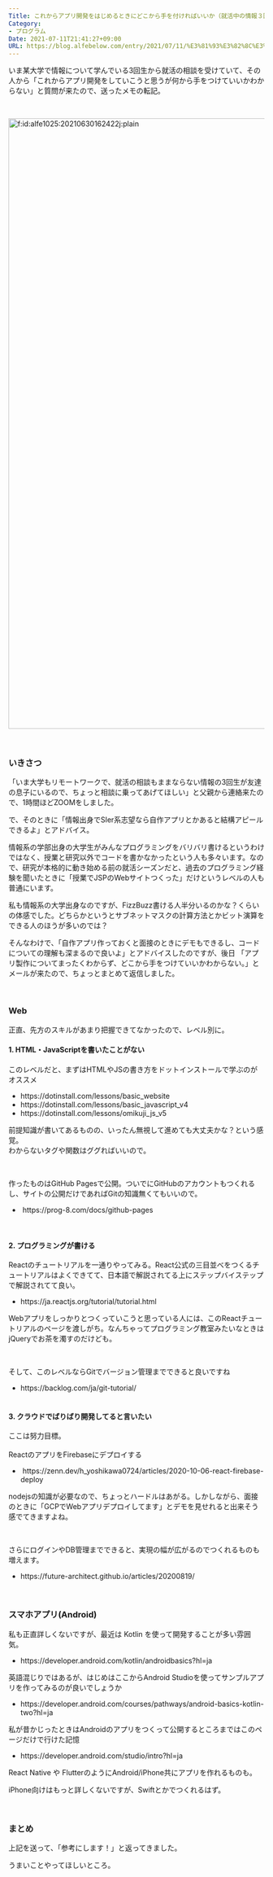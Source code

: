 ```yaml
---
Title: これからアプリ開発をはじめるときにどこから手を付ければいいか（就活中の情報３回生向け）
Category:
- プログラム
Date: 2021-07-11T21:41:27+09:00
URL: https://blog.alfebelow.com/entry/2021/07/11/%E3%81%93%E3%82%8C%E3%81%8B%E3%82%89%E3%82%A2%E3%83%97%E3%83%AA%E9%96%8B%E7%99%BA%E3%82%92%E3%81%AF%E3%81%98%E3%82%81%E3%82%8B%E3%81%A8%E3%81%8D%E3%81%AB%E3%81%A9%E3%81%93%E3%81%8B%E3%82%89%E6%89%8B
---
```


<p>いま某大学で情報について学んでいる3回生から就活の相談を受けていて、その人から「これからアプリ開発をしていこうと思うが何から手をつけていいかわからない」と質問が来たので、送ったメモの転記。</p>
<p> </p>
<p><img src="https://cdn-ak.f.st-hatena.com/images/fotolife/a/alfe1025/20210630/20210630162422.jpg" alt="f:id:alfe1025:20210630162422j:plain" width="1200" loading="lazy" title="" class="hatena-fotolife" itemprop="image" /></p>
<p> </p>

### いきさつ

<p>「いま大学もリモートワークで、就活の相談もままならない情報の3回生が友達の息子にいるので、ちょっと相談に乗ってあげてほしい」と父親から連絡来たので、1時間ほどZOOMをしました。</p>
<p>で、そのときに「情報出身でSIer系志望なら自作アプリとかあると結構アピールできるよ」とアドバイス。</p>
<p>情報系の学部出身の大学生がみんなプログラミングをバリバリ書けるというわけではなく、授業と研究以外でコードを書かなかったという人も多々います。なので、研究が本格的に動き始める前の就活シーズンだと、過去のプログラミング経験を聞いたときに「授業でJSPのWebサイトつくった」だけというレベルの人も普通にいます。</p>
<p>私も情報系の大学出身なのですが、FizzBuzz書ける人半分いるのかな？くらいの体感でした。どちらかというとサブネットマスクの計算方法とかビット演算をできる人のほうが多いのでは？</p>
<p>そんなわけで、「自作アプリ作っておくと面接のときにデモもできるし、コードについての理解も深まるので良いよ」とアドバイスしたのですが、後日 「アプリ製作についてまったくわからず、どこから手をつけていいかわからない。」とメールが来たので、ちょっとまとめて返信しました。</p>
<p> </p>

### Web

<p>正直、先方のスキルがあまり把握できてなかったので、レベル別に。</p>
<h4>1. HTML・JavaScriptを書いたことがない</h4>
<p>このレベルだと、まずはHTMLやJSの書き方をドットインストールで学ぶのがオススメ</p>
<ul>
<li>https://dotinstall.com/lessons/basic_website</li>
<li>https://dotinstall.com/lessons/basic_javascript_v4</li>
<li>https://dotinstall.com/lessons/omikuji_js_v5</li>
</ul>
<p>前提知識が書いてあるものの、いったん無視して進めても大丈夫かな？という感覚。<br />わからないタグや関数はググればいいので。</p>
<p> </p>
<p>作ったものはGitHub Pagesで公開。ついでにGitHubのアカウントもつくれるし、サイトの公開だけであればGitの知識無くてもいいので。</p>
<ul>
<li> https://prog-8.com/docs/github-pages</li>
</ul>
<p> </p>
<h4>2. プログラミングが書ける</h4>
<p>Reactのチュートリアルを一通りやってみる。React公式の三目並べをつくるチュートリアルはよくできてて、日本語で解説されてる上にステップバイステップで解説されてて良い。</p>
<ul>
<li>https://ja.reactjs.org/tutorial/tutorial.html</li>
</ul>
<p>Webアプリをしっかりとつくっていこうと思っている人には、このReactチュートリアルのページを渡しがち。なんちゃってプログラミング教室みたいなときはjQueryでお茶を濁すのだけども。</p>
<p> </p>
<p>そして、このレベルならGitでバージョン管理までできると良いですね</p>
<ul>
<li>https://backlog.com/ja/git-tutorial/</li>
</ul>
<h4><br />3. クラウドでばりばり開発してると言いたい</h4>
<p>ここは努力目標。<br /><br />ReactのアプリをFirebaseにデプロイする</p>
<ul>
<li> https://zenn.dev/h_yoshikawa0724/articles/2020-10-06-react-firebase-deploy</li>
</ul>
<p>nodejsの知識が必要なので、ちょっとハードルはあがる。しかしながら、面接のときに「GCPでWebアプリデプロイしてます」とデモを見せれると出来そう感でてきますよね。</p>
<p> </p>
<p>さらにログインやDB管理までできると、実現の幅が広がるのでつくれるものも増えます。</p>
<ul>
<li>https://future-architect.github.io/articles/20200819/</li>
</ul>
<p> </p>

### スマホアプリ(Android)

<p>私も正直詳しくないですが、最近は Kotlin を使って開発することが多い雰囲気。</p>
<ul>
<li>https://developer.android.com/kotlin/androidbasics?hl=ja</li>
</ul>
<p>英語混じりではあるが、はじめはここからAndroid Studioを使ってサンプルアプリを作ってみるのが良いでしょうか</p>
<ul>
<li>https://developer.android.com/courses/pathways/android-basics-kotlin-two?hl=ja</li>
</ul>
<p>私が昔かじったときはAndroidのアプリをつくって公開するところまではこのページだけで行けた記憶</p>
<ul>
<li>https://developer.android.com/studio/intro?hl=ja</li>
</ul>
<p>React Native や FlutterのようにAndroid/iPhone共にアプリを作れるものも。</p>
<p>iPhone向けはもっと詳しくないですが、Swiftとかでつくれるはず。</p>
<p> </p>

### まとめ

<p>上記を送って、「参考にします！」と返ってきました。</p>
<p>うまいことやってほしいところ。</p>
